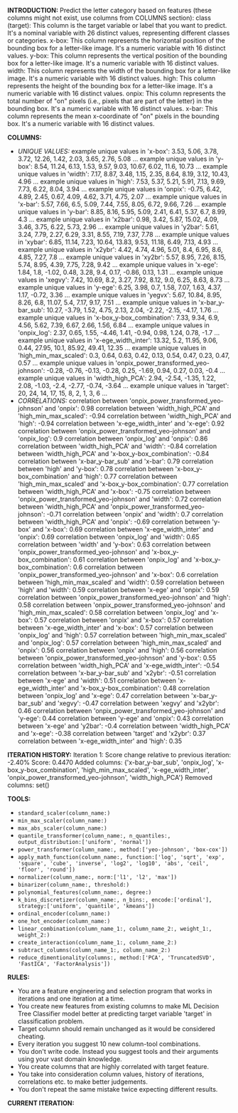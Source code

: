 **INTRODUCTION:**
Predict the letter category based on features (these columns might not exist, use columns from COLUMNS section):
class (target): This column is the target variable or label that you want to predict. It's a nominal variable with 26 distinct values, representing different classes or categories.
x-box: This column represents the horizontal position of the bounding box for a letter-like image. It's a numeric variable with 16 distinct values.
y-box: This column represents the vertical position of the bounding box for a letter-like image. It's a numeric variable with 16 distinct values.
width: This column represents the width of the bounding box for a letter-like image. It's a numeric variable with 16 distinct values.
high: This column represents the height of the bounding box for a letter-like image. It's a numeric variable with 16 distinct values.
onpix: This column represents the total number of "on" pixels (i.e., pixels that are part of the letter) in the bounding box. It's a numeric variable with 16 distinct values.
x-bar: This column represents the mean x-coordinate of "on" pixels in the bounding box. It's a numeric variable with 16 distinct values.

**COLUMNS:**
- *UNIQUE VALUES:*
example unique values in 'x-box': 3.53, 5.06, 3.78, 3.72, 12.26, 1.42, 2.03, 3.65, 2.76, 5.08 ...
example unique values in 'y-box': 8.54, 11.24, 6.13, 1.53, 9.57, 9.03, 10.67, 6.02, 11.6, 10.73 ...
example unique values in 'width': 7.17, 8.87, 3.48, 1.15, 2.35, 8.64, 8.19, 3.12, 10.43, 4.96 ...
example unique values in 'high': 7.53, 5.37, 5.21, 5.91, 7.13, 9.69, 7.73, 6.22, 8.04, 3.94 ...
example unique values in 'onpix': -0.75, 6.42, 4.89, 2.45, 0.67, 4.09, 4.62, 3.71, 4.75, 2.07 ...
example unique values in 'x-bar': 5.57, 7.66, 6.5, 5.09, 7.44, 7.55, 8.05, 6.72, 9.66, 7.26 ...
example unique values in 'y-bar': 8.85, 8.16, 5.95, 5.09, 2.41, 6.41, 5.37, 6.7, 8.99, 4.3 ...
example unique values in 'x2bar': 0.98, 3.42, 5.87, 15.02, 4.09, 3.46, 3.75, 6.22, 5.73, 2.96 ...
example unique values in 'y2bar': 5.61, 3.24, 7.79, 2.27, 6.29, 3.31, 8.55, 7.19, 7.37, 7.78 ...
example unique values in 'xybar': 6.85, 11.14, 7.23, 10.64, 13.83, 9.53, 11.18, 6.49, 7.13, 4.93 ...
example unique values in 'x2ybr': 4.42, 4.74, 4.96, 5.01, 8.4, 6.95, 8.6, 4.85, 7.27, 7.8 ...
example unique values in 'xy2br': 5.57, 8.95, 7.26, 8.15, 5.74, 8.95, 4.39, 7.75, 7.28, 9.42 ...
example unique values in 'x-ege': 1.84, 1.8, -1.02, 0.48, 3.28, 9.4, 0.17, -0.86, 0.13, 1.31 ...
example unique values in 'xegvy': 7.42, 10.69, 8.2, 3.27, 7.92, 8.12, 9.0, 6.25, 8.63, 8.73 ...
example unique values in 'y-ege': 6.25, 3.98, 0.7, 1.58, 7.07, 1.63, 4.37, 1.17, -0.72, 3.36 ...
example unique values in 'yegvx': 5.67, 10.84, 8.95, 8.26, 6.8, 11.07, 5.4, 7.17, 9.17, 7.51 ...
example unique values in 'x-bar_y-bar_sub': 10.27, -3.79, 1.52, 4.75, 2.13, 2.04, -2.22, -2.15, -4.17, 1.76 ...
example unique values in 'x-box_y-box_combination': 7.33, 9.34, 6.9, 4.56, 5.62, 7.39, 6.67, 2.66, 1.56, 6.84 ...
example unique values in 'onpix_log': 2.37, 0.65, 1.55, -4.46, 1.41, -0.94, 0.98, 1.24, 0.78, -1.7 ...
example unique values in 'x-ege_width_inter': 13.32, 5.2, 11.95, 9.06, 0.44, 27.95, 10.1, 85.92, 49.41, 12.35 ...
example unique values in 'high_min_max_scaled': 0.3, 0.64, 0.63, 0.42, 0.13, 0.54, 0.47, 0.23, 0.47, 0.57 ...
example unique values in 'onpix_power_transformed_yeo-johnson': -0.28, -0.76, -0.13, -0.28, 0.25, -1.69, 0.94, 0.27, 0.03, -0.4 ...
example unique values in 'width_high_PCA': 2.94, -2.54, -1.35, 1.22, 2.08, -1.03, -2.4, -2.77, -0.74, -3.64 ...
example unique values in 'target': 20, 24, 14, 17, 15, 8, 2, 1, 3, 6 ...
- *CORRELATIONS:*
correlation between 'onpix_power_transformed_yeo-johnson' and 'onpix': 0.98
correlation between 'width_high_PCA' and 'high_min_max_scaled': -0.94
correlation between 'width_high_PCA' and 'high': -0.94
correlation between 'x-ege_width_inter' and 'x-ege': 0.92
correlation between 'onpix_power_transformed_yeo-johnson' and 'onpix_log': 0.9
correlation between 'onpix_log' and 'onpix': 0.86
correlation between 'width_high_PCA' and 'width': -0.84
correlation between 'width_high_PCA' and 'x-box_y-box_combination': -0.84
correlation between 'x-bar_y-bar_sub' and 'x-bar': 0.79
correlation between 'high' and 'y-box': 0.78
correlation between 'x-box_y-box_combination' and 'high': 0.77
correlation between 'high_min_max_scaled' and 'x-box_y-box_combination': 0.77
correlation between 'width_high_PCA' and 'x-box': -0.75
correlation between 'onpix_power_transformed_yeo-johnson' and 'width': 0.72
correlation between 'width_high_PCA' and 'onpix_power_transformed_yeo-johnson': -0.71
correlation between 'onpix' and 'width': 0.7
correlation between 'width_high_PCA' and 'onpix': -0.69
correlation between 'y-box' and 'x-box': 0.69
correlation between 'x-ege_width_inter' and 'onpix': 0.69
correlation between 'onpix_log' and 'width': 0.65
correlation between 'width' and 'y-box': 0.63
correlation between 'onpix_power_transformed_yeo-johnson' and 'x-box_y-box_combination': 0.61
correlation between 'onpix_log' and 'x-box_y-box_combination': 0.6
correlation between 'onpix_power_transformed_yeo-johnson' and 'x-box': 0.6
correlation between 'high_min_max_scaled' and 'width': 0.59
correlation between 'high' and 'width': 0.59
correlation between 'x-ege' and 'onpix': 0.59
correlation between 'onpix_power_transformed_yeo-johnson' and 'high': 0.58
correlation between 'onpix_power_transformed_yeo-johnson' and 'high_min_max_scaled': 0.58
correlation between 'onpix_log' and 'x-box': 0.57
correlation between 'onpix' and 'x-box': 0.57
correlation between 'x-ege_width_inter' and 'x-box': 0.57
correlation between 'onpix_log' and 'high': 0.57
correlation between 'high_min_max_scaled' and 'onpix_log': 0.57
correlation between 'high_min_max_scaled' and 'onpix': 0.56
correlation between 'onpix' and 'high': 0.56
correlation between 'onpix_power_transformed_yeo-johnson' and 'y-box': 0.55
correlation between 'width_high_PCA' and 'x-ege_width_inter': -0.54
correlation between 'x-bar_y-bar_sub' and 'x2ybr': -0.51
correlation between 'x-ege' and 'width': 0.51
correlation between 'x-ege_width_inter' and 'x-box_y-box_combination': 0.48
correlation between 'onpix_log' and 'x-ege': 0.47
correlation between 'x-bar_y-bar_sub' and 'xegvy': -0.47
correlation between 'xegvy' and 'x2ybr': 0.46
correlation between 'onpix_power_transformed_yeo-johnson' and 'y-ege': 0.44
correlation between 'y-ege' and 'onpix': 0.43
correlation between 'x-ege' and 'y2bar': -0.4
correlation between 'width_high_PCA' and 'x-ege': -0.38
correlation between 'target' and 'x2ybr': 0.37
correlation between 'x-ege_width_inter' and 'high': 0.35

**ITERATION HISTORY:**
Iteration 1:
Score change relative to previous iteration: -2.40%
Score: 0.4470
Added columns: {'x-bar_y-bar_sub', 'onpix_log', 'x-box_y-box_combination', 'high_min_max_scaled', 'x-ege_width_inter', 'onpix_power_transformed_yeo-johnson', 'width_high_PCA'}
Removed columns: set()

**TOOLS:**
- `standard_scaler(column_name:)`
- `min_max_scaler(column_name:)`
- `max_abs_scaler(column_name:)`
- `quantile_transformer(column_name:, n_quantiles:, output_distribution:['uniform', 'normal'])`
- `power_transformer(column_name:, method:['yeo-johnson', 'box-cox'])`
- `apply_math_function(column_name:, function:['log', 'sqrt', 'exp', 'square', 'cube', 'inverse', 'log2', 'log10', 'abs', 'ceil', 'floor', 'round'])`
- `normalizer(column_name:, norm:['l1', 'l2', 'max'])`
- `binarizer(column_name:, threshold:)`
- `polynomial_features(column_name:, degree:)`
- `k_bins_discretizer(column_name:, n_bins:, encode:['ordinal'], strategy:['uniform', 'quantile', 'kmeans'])`
- `ordinal_encoder(column_name:)`
- `one_hot_encoder(column_name:)`
- `linear_combination(column_name_1:, column_name_2:, weight_1:, weight_2:)`
- `create_interaction(column_name_1:, column_name_2:)`
- `subtract_columns(column_name_1:, column_name_2:)`
- `reduce_dimentionality(columns:, method:['PCA', 'TruncatedSVD', 'FastICA', 'FactorAnalysis'])`

**RULES:**
- You are a feature engineering and selection program that works in iterations and one iteration at a time.
- You create new features from existing columns to make ML Decision Tree Classifier model better at predicting target variable 'target' in classification problem.
- Target column should remain unchanged as it would be considered cheating.
- Every iteration you suggest 10 new column-tool combinations.
- You don't write code. Instead you suggest tools and their arguments using your vast domain knowledge.
- You create columns that are highly correlated with target feature.
- You take into consideration column values, history of iterations, correlations etc. to make better judgements.
- You don't repeat the same mistake twice expecting different results.

**CURRENT ITERATION:**